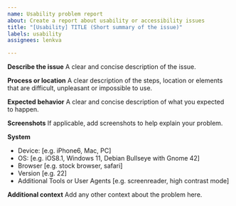 ```yaml
---
name: Usability problem report
about: Create a report about usability or accessibility issues
title: "[Usability] TITLE (Short summary of the issue)"
labels: usability
assignees: lenkva

---
```


**Describe the issue**
A clear and concise description of the issue.

**Process or location**
A clear description of the steps, location or elements that are difficult, unpleasant or impossible to use.

**Expected behavior**
A clear and concise description of what you expected to happen.

**Screenshots**
If applicable, add screenshots to help explain your problem.

**System**
 - Device: [e.g. iPhone6, Mac, PC]
 - OS: [e.g. iOS8.1, Windows 11, Debian Bullseye with Gnome 42]
 - Browser [e.g. stock browser, safari]
 - Version [e.g. 22]
 - Additional Tools or User Agents [e.g. screenreader, high contrast mode]

**Additional context**
Add any other context about the problem here.

